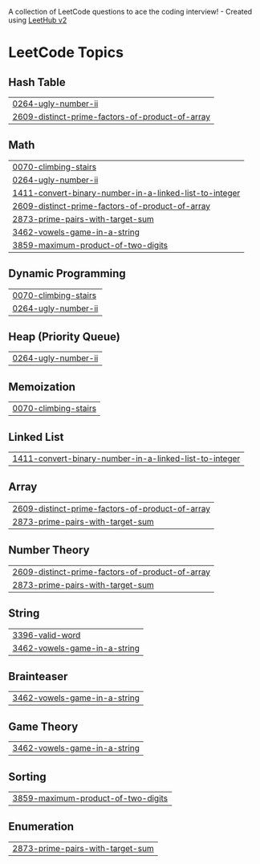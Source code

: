 A collection of LeetCode questions to ace the coding interview! - Created using [LeetHub v2](https://github.com/arunbhardwaj/LeetHub-2.0)
<!---LeetCode Topics Start-->
# LeetCode Topics
## Hash Table
|  |
| ------- |
| [0264-ugly-number-ii](https://github.com/Sambhav1501/Leetcode/tree/master/0264-ugly-number-ii) |
| [2609-distinct-prime-factors-of-product-of-array](https://github.com/Sambhav1501/Leetcode/tree/master/2609-distinct-prime-factors-of-product-of-array) |
## Math
|  |
| ------- |
| [0070-climbing-stairs](https://github.com/Sambhav1501/Leetcode/tree/master/0070-climbing-stairs) |
| [0264-ugly-number-ii](https://github.com/Sambhav1501/Leetcode/tree/master/0264-ugly-number-ii) |
| [1411-convert-binary-number-in-a-linked-list-to-integer](https://github.com/Sambhav1501/Leetcode/tree/master/1411-convert-binary-number-in-a-linked-list-to-integer) |
| [2609-distinct-prime-factors-of-product-of-array](https://github.com/Sambhav1501/Leetcode/tree/master/2609-distinct-prime-factors-of-product-of-array) |
| [2873-prime-pairs-with-target-sum](https://github.com/Sambhav1501/Leetcode/tree/master/2873-prime-pairs-with-target-sum) |
| [3462-vowels-game-in-a-string](https://github.com/Sambhav1501/Leetcode/tree/master/3462-vowels-game-in-a-string) |
| [3859-maximum-product-of-two-digits](https://github.com/Sambhav1501/Leetcode/tree/master/3859-maximum-product-of-two-digits) |
## Dynamic Programming
|  |
| ------- |
| [0070-climbing-stairs](https://github.com/Sambhav1501/Leetcode/tree/master/0070-climbing-stairs) |
| [0264-ugly-number-ii](https://github.com/Sambhav1501/Leetcode/tree/master/0264-ugly-number-ii) |
## Heap (Priority Queue)
|  |
| ------- |
| [0264-ugly-number-ii](https://github.com/Sambhav1501/Leetcode/tree/master/0264-ugly-number-ii) |
## Memoization
|  |
| ------- |
| [0070-climbing-stairs](https://github.com/Sambhav1501/Leetcode/tree/master/0070-climbing-stairs) |
## Linked List
|  |
| ------- |
| [1411-convert-binary-number-in-a-linked-list-to-integer](https://github.com/Sambhav1501/Leetcode/tree/master/1411-convert-binary-number-in-a-linked-list-to-integer) |
## Array
|  |
| ------- |
| [2609-distinct-prime-factors-of-product-of-array](https://github.com/Sambhav1501/Leetcode/tree/master/2609-distinct-prime-factors-of-product-of-array) |
| [2873-prime-pairs-with-target-sum](https://github.com/Sambhav1501/Leetcode/tree/master/2873-prime-pairs-with-target-sum) |
## Number Theory
|  |
| ------- |
| [2609-distinct-prime-factors-of-product-of-array](https://github.com/Sambhav1501/Leetcode/tree/master/2609-distinct-prime-factors-of-product-of-array) |
| [2873-prime-pairs-with-target-sum](https://github.com/Sambhav1501/Leetcode/tree/master/2873-prime-pairs-with-target-sum) |
## String
|  |
| ------- |
| [3396-valid-word](https://github.com/Sambhav1501/Leetcode/tree/master/3396-valid-word) |
| [3462-vowels-game-in-a-string](https://github.com/Sambhav1501/Leetcode/tree/master/3462-vowels-game-in-a-string) |
## Brainteaser
|  |
| ------- |
| [3462-vowels-game-in-a-string](https://github.com/Sambhav1501/Leetcode/tree/master/3462-vowels-game-in-a-string) |
## Game Theory
|  |
| ------- |
| [3462-vowels-game-in-a-string](https://github.com/Sambhav1501/Leetcode/tree/master/3462-vowels-game-in-a-string) |
## Sorting
|  |
| ------- |
| [3859-maximum-product-of-two-digits](https://github.com/Sambhav1501/Leetcode/tree/master/3859-maximum-product-of-two-digits) |
## Enumeration
|  |
| ------- |
| [2873-prime-pairs-with-target-sum](https://github.com/Sambhav1501/Leetcode/tree/master/2873-prime-pairs-with-target-sum) |
<!---LeetCode Topics End-->